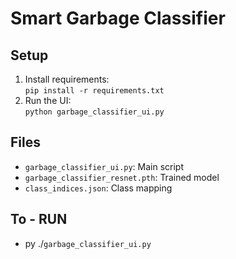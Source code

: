 # Smart Garbage Classifier

## Setup
1. Install requirements:  
   `pip install -r requirements.txt`
2. Run the UI:  
   `python garbage_classifier_ui.py`

## Files
- `garbage_classifier_ui.py`: Main script
- `garbage_classifier_resnet.pth`: Trained model
- `class_indices.json`: Class mapping

## To - RUN
- py ./`garbage_classifier_ui.py`
